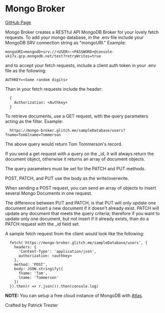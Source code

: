 Mongo Broker
=================
[GitHub Page](https://github.com/uraikus/mongo-broker)

Mongo Broker creates a RESTful API MongoDB Broker for your lovely fetch requests. To add your mongo database, in the .env file include your MongoDB SRV connection string as "mongoURI." Example: 
```
mongoURI=mongodb+srv://<USER>:<PASSWORD>@console-uk17x.gcp.mongodb.net/test?retryWrites=true
```
and to accept your fetch requests, include a client auth token in your .env file as the following:
```
AUTHKEY=<Some random digits>
```
  Than in your fetch requests include the header:
```
  {
    Authorization: <Authkey>
  }
```
To retrieve documents, use a GET request, with the query parameters acting as the filter. Example: 
```
  https://mongo-broker.glitch.me/sampleDatabase/users?fname=Tom&lname=Tommerson
```
The above query would return Tom Tommerson's record.

If you send a get request with a query on the \_id, it will always return the document object, otherwise it returns an array of document objects.

The query parameters must be set for the PATCH and PUT methods.

POST, PATCH, and PUT use the body as the write/overwrite.

When sending a POST request, you can send an array of objects to insert several Mongo Documents in one request.

The difference between PUT and PATCH, is that PUT will only update one document and insert a new document if it doesn't already exist. PATCH will update any document that meets the query criteria; therefore if you want to update only one document, but not insert if it already exists, than do a PATCH request with the \_id field set.

A sample fetch request from the client would look like the following:
```
  fetch('https://mongo-broker.glitch.me/sampleDatabase/users', {
    headers: {
      'Content-Type': 'application/json',
      authorization: <authkey>
    },
    method: 'POST',
    body: JSON.stringify({
      fname: 'Tom',
      lname: 'Tommerson'
    })
  }).then(r => r.json()).then(console.log)
```

**NOTE:** You can setup a free cloud instance of MongoDB with [Atlas](https://www.mongodb.com/cloud/atlas).

Crafted by Patrick Trester